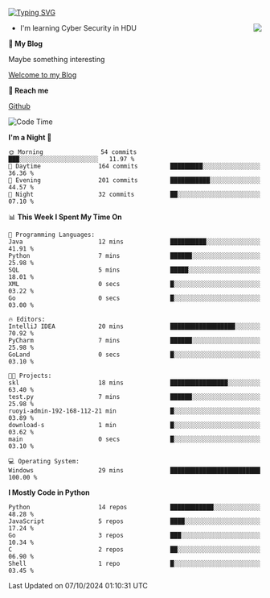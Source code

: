 [![Typing SVG](https://readme-typing-svg.herokuapp.com?font=Fira+Code&pause=1000&random=false&width=450&height=60&lines=Hello+%F0%9F%91%8B%F0%9F%8F%BB;I'm+JBNRZ)](https://git.io/typing-svg)

<a href="#">
  <img align="right" src="https://github-readme-stats.vercel.app/api?username=JBNRZ&show_icons=true&bg_color=15,f2f7fd,E0EAFC" />
</a>

- I'm learning Cyber Security in HDU

 **🌱 My Blog**

Maybe something interesting

[Welcome to my Blog](https://jbnrz.com.cn/)

 **💬 Reach me** 

[Github](https://github.com/JBNRZ)


<!--START_SECTION:waka-->
![Code Time](http://img.shields.io/badge/Code%20Time-692%20hrs%2056%20mins-blue)

**I'm a Night 🦉** 

```text
🌞 Morning                54 commits          ███░░░░░░░░░░░░░░░░░░░░░░   11.97 % 
🌆 Daytime                164 commits         █████████░░░░░░░░░░░░░░░░   36.36 % 
🌃 Evening                201 commits         ███████████░░░░░░░░░░░░░░   44.57 % 
🌙 Night                  32 commits          ██░░░░░░░░░░░░░░░░░░░░░░░   07.10 % 
```


📊 **This Week I Spent My Time On** 

```text
💬 Programming Languages: 
Java                     12 mins             ██████████░░░░░░░░░░░░░░░   41.91 % 
Python                   7 mins              ██████░░░░░░░░░░░░░░░░░░░   25.98 % 
SQL                      5 mins              █████░░░░░░░░░░░░░░░░░░░░   18.01 % 
XML                      0 secs              █░░░░░░░░░░░░░░░░░░░░░░░░   03.22 % 
Go                       0 secs              █░░░░░░░░░░░░░░░░░░░░░░░░   03.00 % 

🔥 Editors: 
IntelliJ IDEA            20 mins             ██████████████████░░░░░░░   70.92 % 
PyCharm                  7 mins              ██████░░░░░░░░░░░░░░░░░░░   25.98 % 
GoLand                   0 secs              █░░░░░░░░░░░░░░░░░░░░░░░░   03.10 % 

🐱‍💻 Projects: 
skl                      18 mins             ████████████████░░░░░░░░░   63.40 % 
test.py                  7 mins              ██████░░░░░░░░░░░░░░░░░░░   25.98 % 
ruoyi-admin-192-168-112-21 min               █░░░░░░░░░░░░░░░░░░░░░░░░   03.89 % 
download-s               1 min               █░░░░░░░░░░░░░░░░░░░░░░░░   03.62 % 
main                     0 secs              █░░░░░░░░░░░░░░░░░░░░░░░░   03.10 % 

💻 Operating System: 
Windows                  29 mins             █████████████████████████   100.00 % 
```

**I Mostly Code in Python** 

```text
Python                   14 repos            ████████████░░░░░░░░░░░░░   48.28 % 
JavaScript               5 repos             ████░░░░░░░░░░░░░░░░░░░░░   17.24 % 
Go                       3 repos             ███░░░░░░░░░░░░░░░░░░░░░░   10.34 % 
C                        2 repos             ██░░░░░░░░░░░░░░░░░░░░░░░   06.90 % 
Shell                    1 repo              █░░░░░░░░░░░░░░░░░░░░░░░░   03.45 % 
```




 Last Updated on 07/10/2024 01:10:31 UTC
<!--END_SECTION:waka-->
